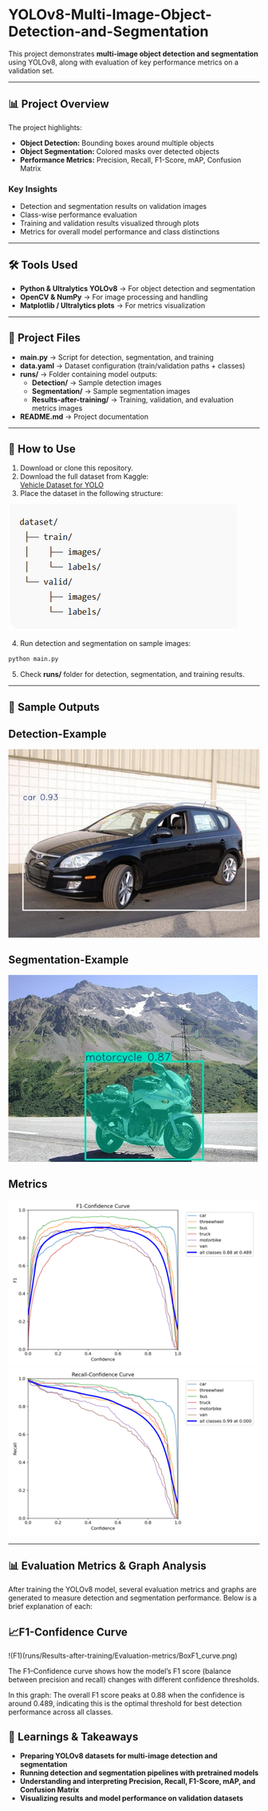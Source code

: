 # YOLOv8-Multi-Image-Object-Detection-and-Segmentation

This project demonstrates **multi-image object detection and segmentation** using YOLOv8, along with evaluation of key performance metrics on a validation set.

---

## 📊 Project Overview

The project highlights:

- **Object Detection:** Bounding boxes around multiple objects  
- **Object Segmentation:** Colored masks over detected objects  
- **Performance Metrics:** Precision, Recall, F1-Score, mAP, Confusion Matrix  

### Key Insights

- Detection and segmentation results on validation images  
- Class-wise performance evaluation  
- Training and validation results visualized through plots  
- Metrics for overall model performance and class distinctions  

---

## 🛠 Tools Used

- **Python & Ultralytics YOLOv8** → For object detection and segmentation  
- **OpenCV & NumPy** → For image processing and handling  
- **Matplotlib / Ultralytics plots** → For metrics visualization  

---

## 📂 Project Files

- **main.py** → Script for detection, segmentation, and training  
- **data.yaml** → Dataset configuration (train/validation paths + classes)  
- **runs/** → Folder containing model outputs:  
  - **Detection/** → Sample detection images  
  - **Segmentation/** → Sample segmentation images  
  - **Results-after-training/** → Training, validation, and evaluation metrics images  
- **README.md** → Project documentation  

---

## 🚀 How to Use

1. Download or clone this repository.  
2. Download the full dataset from Kaggle:  
   [Vehicle Dataset for YOLO](https://www.kaggle.com/datasets/nadinpethiyagoda/vehicle-dataset-for-yolo)
3. Place the dataset in the following structure:

![Structure](Structure.png)

4. Run detection and segmentation on sample images:

```bash
python main.py
```

5. Check **runs/** folder for detection, segmentation, and training results.

---

## 📸 Sample Outputs

## Detection-Example
![Detection](runs/Detection/07780.jpg)

## Segmentation-Example
![Segmentation](runs/Segmentation/2007_007211.jpg)

## Metrics
![F1](runs/Results-after-training/Evaluation-metrics/BoxF1_curve.png)
![Recall](runs/Results-after-training/Evaluation-metrics/BoxR_curve.png)

---

## 📊 Evaluation Metrics & Graph Analysis

After training the YOLOv8 model, several evaluation metrics and graphs are generated to measure detection and segmentation performance. Below is a brief explanation of each:

## 📈F1-Confidence Curve

!(F1)(runs/Results-after-training/Evaluation-metrics/BoxF1_curve.png)

The F1–Confidence curve shows how the model’s F1 score (balance between precision and recall) changes with different confidence thresholds.

In this graph: The overall F1 score peaks at 0.88 when the confidence is around 0.489, indicating this is the optimal threshold for best detection performance across all classes.


## 🔑 Learnings & Takeaways

- **Preparing YOLOv8 datasets for multi-image detection and segmentation**   
- **Running detection and segmentation pipelines with pretrained models**
- **Understanding and interpreting Precision, Recall, F1-Score, mAP, and Confusion Matrix**
- **Visualizing results and model performance on validation datasets**

